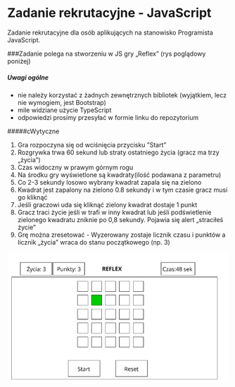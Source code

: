 # Zadanie rekrutacyjne - JavaScript

Zadanie rekrutacyjne dla osób aplikujących na stanowisko Programista JavaScript.

###Zadanie polega na stworzeniu  w JS gry „Reflex” (rys poglądowy poniżej)

##### Uwagi ogólne
- nie należy korzystać z żadnych zewnętrznych bibliotek (wyjątkiem, lecz nie wymogiem, jest Bootstrap)
- mile widziane użycie TypeScript
- odpowiedzi prosimy przesyłać w formie linku do repozytorium

#####cWytyczne
1)    Gra rozpoczyna się od wciśnięcia przycisku ”Start”
2)    Rozgrywka trwa 60 sekund lub straty ostatniego życia (gracz ma trzy  „życia”)
3)    Czas widoczny w prawym górnym rogu
4)    Na środku gry wyświetlone są kwadraty(ilość podawana z parametru)
5)    Co 2-3 sekundy losowo wybrany kwadrat zapala się na zielono
6)    Kwadrat jest zapalony na zielono 0.8 sekundy i w tym czasie gracz musi go kliknąć
7)    Jeśli graczowi uda się kliknąć zielony kwadrat dostaje 1 punkt
8)    Gracz traci życie jeśli w trafi w inny kwadrat lub jeśli podświetlenie zielonego kwadratu zniknie po  0,8 sekundy. Pojawia się alert „straciłeś życie”
9)    Grę można zresetować  - Wyzerowany zostaje licznik czasu  i punktów a licznik „życia” wraca do stanu początkowego (np. 3)

![](./img/makieta_rekrutacja.png)